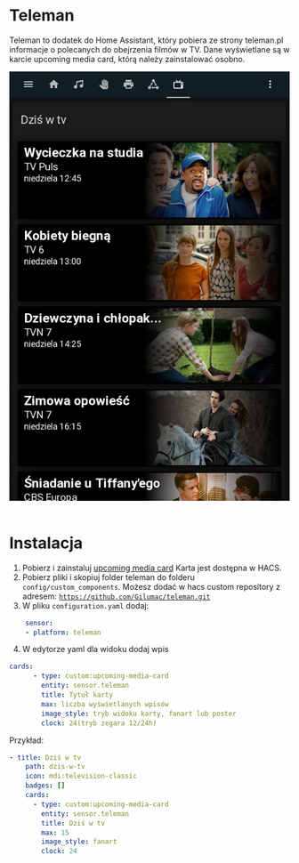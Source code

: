 # Teleman
Teleman to dodatek do Home Assistant, który pobiera ze strony teleman.pl informacje o polecanych do obejrzenia filmów w TV. Dane wyświetlane są w karcie upcoming media card, którą należy zainstalować osobno.

<img src="image/screenshot.png">
<br>
<br>



# Instalacja 
1. Pobierz i zainstaluj <a href="https://github.com/custom-cards/upcoming-media-card">upcoming media card</a> 
   Karta jest dostępna w HACS.
2. Pobierz pliki i skopiuj folder teleman do folderu <code>config/custom_components</code>. Możesz dodać w hacs custom repository z adresem:
   <code>https://github.com/Gilumac/teleman.git</code>
3. W pliku <code>configuration.yaml</code> dodaj:
```yaml
    sensor:
    - platform: teleman
```
4. W edytorze yaml dla widoku dodaj wpis
```yaml
cards:
      - type: custom:upcoming-media-card
        entity: sensor.teleman
        title: Tytuł karty
        max: liczba wyświetlanych wpisów
        image_style: tryb widoku karty, fanart lub poster
        clock: 24(tryb zegara 12/24h)
```        
Przykład:
```yaml
- title: Dziś w tv
    path: dzis-w-tv
    icon: mdi:television-classic
    badges: []
    cards:
      - type: custom:upcoming-media-card
        entity: sensor.teleman
        title: Dziś w tv
        max: 15
        image_style: fanart
        clock: 24
```        
